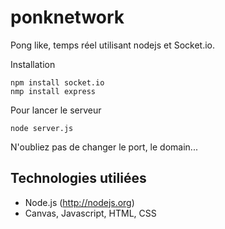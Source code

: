 ponknetwork
===========

Pong like, temps réel utilisant nodejs et Socket.io.

Installation

    npm install socket.io
    nmp install express
    
Pour lancer le serveur

    node server.js

N'oubliez pas de changer le port, le domain...

Technologies utiliées
-----------------

* Node.js (http://nodejs.org)
* Canvas, Javascript, HTML, CSS

